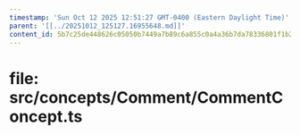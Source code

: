 ```yaml
---
timestamp: 'Sun Oct 12 2025 12:51:27 GMT-0400 (Eastern Daylight Time)'
parent: '[[../20251012_125127.16955648.md]]'
content_id: 5b7c25de448626c05050b7449a7b89c6a855c0a4a36b7da78336801f1b268d99
---
```


# file: src/concepts/Comment/CommentConcept.ts

```typescript
```
